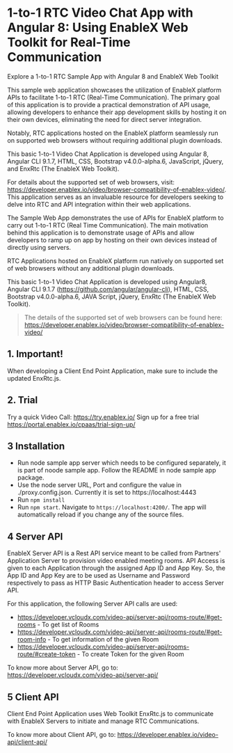 # 1-to-1 RTC Video Chat App with Angular 8: Using EnableX Web Toolkit for Real-Time Communication

Explore a 1-to-1 RTC Sample App with Angular 8 and EnableX Web Toolkit

This sample web application showcases the utilization of EnableX platform APIs to facilitate 1-to-1 RTC (Real-Time Communication). The primary goal of this application is to provide a practical demonstration of API usage, allowing developers to enhance their app development skills by hosting it on their own devices, eliminating the need for direct server integration.

Notably, RTC applications hosted on the EnableX platform seamlessly run on supported web browsers without requiring additional plugin downloads. 

This basic 1-to-1 Video Chat Application is developed using Angular 8, Angular CLI 9.1.7, HTML, CSS, Bootstrap v4.0.0-alpha.6, JavaScript, jQuery, and EnxRtc (The EnableX Web Toolkit).

For details about the supported set of web browsers, visit: https://developer.enablex.io/video/browser-compatibility-of-enablex-video/. This application serves as an invaluable resource for developers seeking to delve into RTC and API integration within their web applications.

The Sample Web App demonstrates the use of APIs for EnableX platform to carry out 1-to-1 RTC (Real Time Communication). The main motivation behind this application is to demonstrate usage of APIs and allow developers to ramp up on app by hosting on their own devices instead of directly using servers.

RTC Applications hosted on EnableX platform run natively on supported set of web browsers without any additional plugin downloads.

This basic 1-to-1 Video Chat Application is developed using Angular8, Angular CLI  9.1.7 (https://github.com/angular/angular-cli), HTML, CSS, Bootstrap v4.0.0-alpha.6, JAVA Script, jQuery, EnxRtc (The EnableX Web Toolkit).

> The details of the supported set of web browsers can be found here:
> https://developer.enablex.io/video/browser-compatibility-of-enablex-video/

## 1. Important!

When developing a Client End Point Application, make sure to include the updated EnxRtc.js.

## 2. Trial

Try a quick Video Call: https://try.enablex.io/ 
Sign up for a free trial https://portal.enablex.io/cpaas/trial-sign-up/


## 3 Installation

* Run node sample app server which needs to be configured separately, it is part of noode sample app. Follow the README in node sample app package. 
* Use the node server URL, Port and configure the value in ./proxy.config.json. Currently it is set to https://localhost:4443 
* Run `npm install` 
* Run `npm start`. Navigate to `https://localhost:4200/`. The app will automatically reload if you change any of the source files.


## 4 Server API

EnableX Server API is a Rest API service meant to be called from Partners' Application Server to provision video enabled
meeting rooms. API Access is given to each Application through the assigned App ID and App Key. So, the App ID and App Key
are to be used as Username and Password respectively to pass as HTTP Basic Authentication header to access Server API.

For this application, the following Server API calls are used:

- https://developer.vcloudx.com/video-api/server-api/rooms-route/#get-rooms - To get list of Rooms
- https://developer.vcloudx.com/video-api/server-api/rooms-route/#get-room-info - To get information of the given Room
- https://developer.vcloudx.com/video-api/server-api/rooms-route/#create-token - To create Token for the given Room

To know more about Server API, go to:
https://developer.vcloudx.com/video-api/server-api/


## 5 Client API

Client End Point Application uses Web Toolkit EnxRtc.js to communicate with EnableX Servers to initiate and manage RTC Communications.

To know more about Client API, go to:
https://developer.enablex.io/video-api/client-api/
